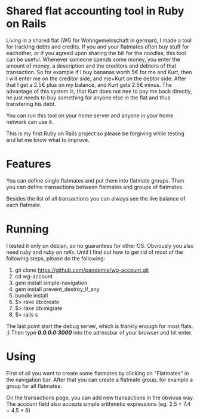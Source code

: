Shared flat accounting tool in Ruby on Rails
============================================

Living in a shared flat (WG for Wohngemeinschaft in german), I made a tool for
tracking debts and credits. If you and your flatmates often buy stuff for
eachother, or if you agreed upon sharing the bill for the noodles, this tool can
be useful. Whenever someone spends some money, you enter the amount of money, a
description and the creditors and debtors of that transaction. So for example if
I buy bananas worth 5€ for me and Kurt, then I will enter me on the creditor
side, and me+Kurt on the debtor side. After that I get a 2.5€ plus on my
balance, and Kurt gets 2.5€ minus. The advantage of this system is, that Kurt
does not nee to pay me back directly, he just needs to buy something for anyone
else in the flat and thus transfering his debt.

You can run this tool on your home server and anyone in your home network can
use it.

This is my first Ruby on Rails project so please be forgiving whlie testing and
let me know what to improve.

Features
========

You can define single flatmates and put them into flatmate groups. Then you can
define transactions between flatmates and groups of flatmates.

Besides the list of all transactions you can always see the live balance of each
flatmate.

Running
=======

I tested it only on debian, so no guarantees for other OS. Obviously you also
need *ruby* and *ruby on rails*. Until I find out how to get rid of most of the
following steps, please do the following:

1. git clone https://github.com/pandemie/wg-account.git
2. cd wg-account
3. gem install simple-navigation
4. gem install prevent\_destroy\_if\_any
5. bundle install
3. $> rake db:create
3. $> rake db:migrate
4. $> rails s

The last point start the debug server, which is frankly enough for most
flats. ;) Then type ***0.0.0.0:3000*** into the adressbar of your browser and
hit enter.

Using
=====

First of all you want to create some flatmates by clicking on "Flatmates" in the
navigation bar. After that you can create a flatmate group, for example a group
for all flatmates.

On the transactions page, you can add new transactions in the obvious way. The
account field also accepts simple arithmetic expressions (eg. 2.5 + 7.4  + 4.5 * 8)
